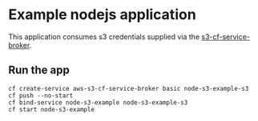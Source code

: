# Example nodejs application
This application consumes s3 credentials supplied via the [s3-cf-service-broker](https://github.com/cloudfoundry-community/s3-cf-service-broker).

## Run the app
```
cf create-service aws-s3-cf-service-broker basic node-s3-example-s3
cf push --no-start
cf bind-service node-s3-example node-s3-example-s3
cf start node-s3-example
```
